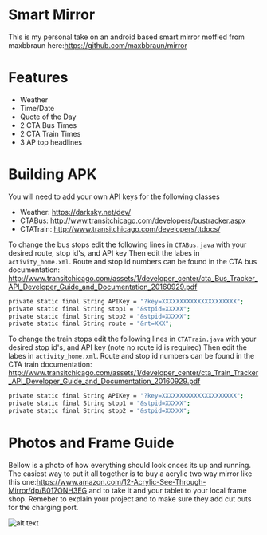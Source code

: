 # Smart Mirror

This is my personal take on an android based smart mirror moffied from maxbbraun here:https://github.com/maxbbraun/mirror

# Features
  - Weather
  - Time/Date
  - Quote of the Day
  - 2 CTA Bus Times
  - 2 CTA Train Times
  - 3 AP top headlines 

# Building APK
 You will need to add your own API keys for the following classes 

  - Weather: https://darksky.net/dev/
  - CTABus: http://www.transitchicago.com/developers/bustracker.aspx
  - CTATrain: http://www.transitchicago.com/developers/ttdocs/

To change the bus stops edit the following lines in ```CTABus.java``` with your desired route, stop id's, and API key Then edit the labes in ```activity_home.xml```. Route and stop id numbers can be found in the CTA bus documentation: http://www.transitchicago.com/assets/1/developer_center/cta_Bus_Tracker_API_Developer_Guide_and_Documentation_20160929.pdf
```sh
private static final String APIKey = "?key=XXXXXXXXXXXXXXXXXXXXX";
private static final String stop1 = "&stpid=XXXXX"; 
private static final String stop2 = "&stpid=XXXXX";
private static final String route = "&rt=XXX"; 
```

To change the train stops edit the following lines in ```CTATrain.java``` with your desired stop id's, and API key (note no route id is required) Then edit the labes in ```activity_home.xml```. Route and stop id numbers can be found in the CTA train documentation: http://www.transitchicago.com/assets/1/developer_center/cta_Train_Tracker_API_Developer_Guide_and_Documentation_20160929.pdf

```sh
private static final String APIKey = "?key=XXXXXXXXXXXXXXXXXXXXX";
private static final String stop1 = "&stpid=XXXXX"; 
private static final String stop2 = "&stpid=XXXXX";
```

# Photos and Frame Guide
 Bellow is a photo of how everything should look onces its up and running. The easiest way to put it all together is to buy a acrylic two way mirror like this one:https://www.amazon.com/12-Acrylic-See-Through-Mirror/dp/B017ONH3EG and to take it and your tablet to your local frame shop. Remeber to explain your project and to make sure they add cut outs for the charging port.

![alt text](http://imgur.com/a/vKNiz "hi")

